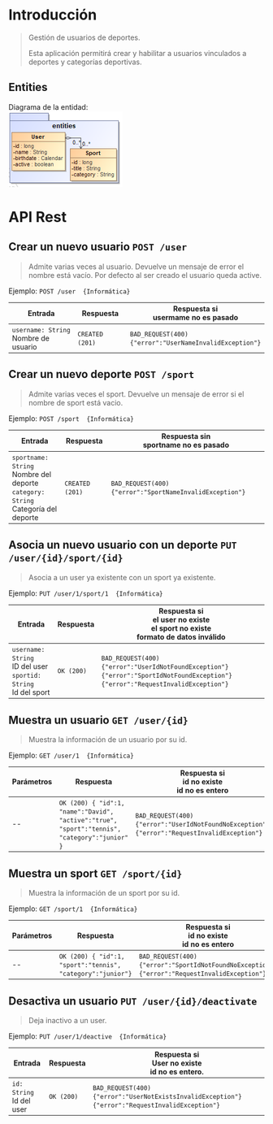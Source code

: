 # Introducción
> Gestión de usuarios de deportes.
>
>Esta aplicación permitirá crear y habilitar a usuarios vinculados a deportes y categorías deportivas.

## Entities
Diagrama de la entidad:  
![api-architecture-simulation-theme-entities](https://github.com/DavidBlasVazquez/APAW-ECP2-DavidBlas/blob/master/docs/api-architecture-simulation-theme-entities.png)

# API Rest
## Crear un nuevo usuario `POST /user`  
> Admite varias veces al usuario. Devuelve un mensaje de error el nombre está vacío.
> Por defecto al ser creado el usuario queda active.

Ejemplo: `POST /user  {Informática}`

 Entrada | Respuesta | Respuesta si <br> usermame no es pasado 
--|--|-- 
 `username: String` <br> Nombre de usuario  | `CREATED (201)` | `BAD_REQUEST(400)` <br> `{"error":"UserNameInvalidException"}`

## Crear un nuevo deporte `POST /sport` 
> Admite varias veces el sport. Devuelve un mensaje de error si el nombre de sport está vacio.

Ejemplo: `POST /sport  {Informática}`

 Entrada | Respuesta | Respuesta sin <br> sportname no es pasado
--|--|-- 
 `sportname: String` <br> Nombre del deporte <br> `category: String` <br> Categoría del deporte | `CREATED (201)` | `BAD_REQUEST(400) {"error":"SportNameInvalidException"}`


## Asocia un nuevo usuario con un deporte `PUT /user/{id}/sport/{id}` 

> Asocia a un user ya existente con un sport ya existente.

Ejemplo: `PUT /user/1/sport/1  {Informática}`

 Entrada | Respuesta | Respuesta si <br> el user no existe <br> el sport no existe <br> formato de datos inválido
--|--|-- 
 `username: String` <br> ID del user <br> `sportid: String` <br> Id del sport | `OK (200)` | `BAD_REQUEST(400)`<br> `{"error":"UserIdNotFoundException"}`<br>`{"error":"SportIdNotFoundException"}` `{"error":"RequestInvalidException"}`

## Muestra un usuario `GET /user/{id}` 
> Muestra la información de un usuario por su id.

Ejemplo: `GET /user/1  {Informática}`

Parámetros | Respuesta | Respuesta si <br> id no existe <br> id no es entero
--|--|--
--|`OK (200) { "id":1, "name":"David", "active":"true", "sport":"tennis", "category":"junior" }`|`BAD_REQUEST(400)`<br>`{"error":"UserIdNotFoundNoException"}`<br>`{"error":"RequestInvalidException"}`

## Muestra un sport `GET /sport/{id}` 
> Muestra la información de un sport por su id.

Ejemplo: `GET /sport/1  {Informática}`

Parámetros | Respuesta | Respuesta si <br> id no existe <br> id no es entero 
--|--|--
-- | `OK (200) { "id":1, "sport":"tennis", "category":"junior"}` | `BAD_REQUEST(400)` <br>`{"error":"SportIdNotFoundNoException"}` <br>`{"error":"RequestInvalidException"}`


## Desactiva un usuario `PUT /user/{id}/deactivate` 

> Deja inactivo a un user.

Ejemplo: `PUT /user/1/deactive  {Informática}`

Entrada | Respuesta | Respuesta si <br> User no existe <br> id no es entero.
--|--|--
`id: String` <br> Id del user | `OK (200)` | `BAD_REQUEST(400) {"error":"UserNotExistsInvalidException"}` <br>`{"error":"RequestInvalidException"}`
